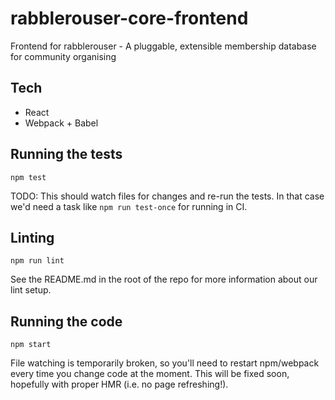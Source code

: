# rabblerouser-core-frontend

Frontend for rabblerouser - A pluggable, extensible membership database for community organising

## Tech

 * React
 * Webpack + Babel

## Running the tests

`npm test`

TODO: This should watch files for changes and re-run the tests. In that case we'd need a task like `npm run test-once` for running in CI.

## Linting

`npm run lint`

See the README.md in the root of the repo for more information about our lint setup.

## Running the code

`npm start`

File watching is temporarily broken, so you'll need to restart npm/webpack every time you change code at the moment. This will be fixed soon, hopefully with proper HMR (i.e. no page refreshing!).
